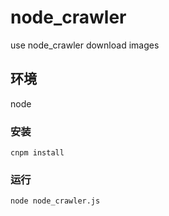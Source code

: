 # node_crawler
use node_crawler download images


## 环境

node

### 安装
```
cnpm install
```

### 运行
```
node node_crawler.js
```
